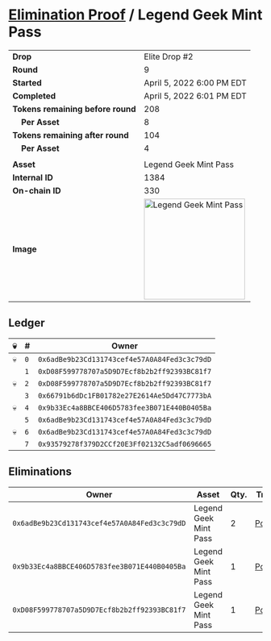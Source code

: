 # [Elimination Proof](./readme.md) / Legend Geek Mint Pass

|||
|---|---|
| **Drop** | Elite Drop #2 |
| **Round** | 9 |
| **Started** | April 5, 2022 6:00 PM EDT |
| **Completed** | April 5, 2022 6:01 PM EDT |
| **Tokens remaining before round** | 208 |
| **&nbsp;&nbsp;&nbsp;&nbsp;Per Asset** | 8 |
| **Tokens remaining after round** | 104 |
| **&nbsp;&nbsp;&nbsp;&nbsp;Per Asset** | 4 |
| | |
| **Asset** | Legend Geek Mint Pass |
| **Internal ID** | 1384 |
| **On-chain ID** | 330 |
| **Image** | <img src="https://tcdn.blokpax.com/95e5eeed-5f13-483c-a372-7e1559ee1ac9/9e49f546dce7a7d7abbb8bdf7d1b6a4c668043c53ba6f37e15df51cc4ee52b26.png" height="200" alt="Legend Geek Mint Pass" /> |

## Ledger

| 💀 | # | Owner |
| --- | --- | --- |
| 💀 | `0` | `0x6adBe9b23Cd131743cef4e57A0A84Fed3c3c79dD` |
|  | `1` | `0xD08F599778707a5D9D7Ecf8b2b2ff92393BC81f7` |
| 💀 | `2` | `0xD08F599778707a5D9D7Ecf8b2b2ff92393BC81f7` |
|  | `3` | `0x66791b6dDc1FB01782e27E2614Ae5Dd47C7773bA` |
| 💀 | `4` | `0x9b33Ec4a8BBCE406D5783fee3B071E440B0405Ba` |
|  | `5` | `0x6adBe9b23Cd131743cef4e57A0A84Fed3c3c79dD` |
| 💀 | `6` | `0x6adBe9b23Cd131743cef4e57A0A84Fed3c3c79dD` |
|  | `7` | `0x93579278f379D2CCf20E3Ff02132C5adf0696665` |


## Eliminations

| Owner | Asset | Qty. | Transaction |
| --- | --- | --- | --- |
| `0x6adBe9b23Cd131743cef4e57A0A84Fed3c3c79dD` | Legend Geek Mint Pass | 2 | [Polygonscan](https://polygonscan.com/tx/0xd646699cbbef81975cbb22e219f27f413581a047ccfededa7efc80ef85643f0c) |
| `0x9b33Ec4a8BBCE406D5783fee3B071E440B0405Ba` | Legend Geek Mint Pass | 1 | [Polygonscan](https://polygonscan.com/tx/0x721629b091e7d1aa3d2af3f6be1c6886c3edb7ff75c5f7ffc875d23c3ae96f94) |
| `0xD08F599778707a5D9D7Ecf8b2b2ff92393BC81f7` | Legend Geek Mint Pass | 1 | [Polygonscan](https://polygonscan.com/tx/0x0b1dba4d8fe909567d5fa602dbe96d859980dcb7905773d88a93233e5a66b566) |
